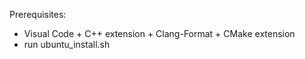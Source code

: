 Prerequisites:
- Visual Code + C++ extension + Clang-Format + CMake extension
- run ubuntu_install.sh